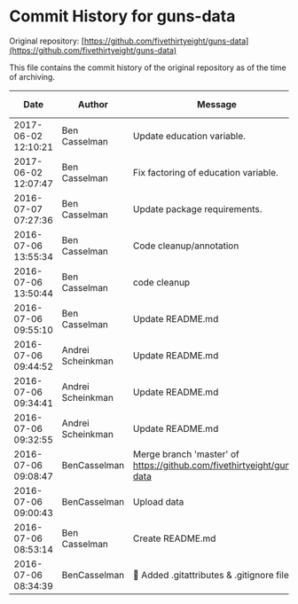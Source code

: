 ﻿# Commit History for guns-data

Original repository: [https://github.com/fivethirtyeight/guns-data](https://github.com/fivethirtyeight/guns-data)

This file contains the commit history of the original repository as of the time of archiving.

| Date | Author | Message | Commit URL |
|------|--------|---------|------------|
| 2017-06-02 12:10:21 | Ben Casselman | Update education variable. | [3371895](https://github.com/fivethirtyeight/guns-data/commit/3371895f4d63c41648c0276b861ce5716bb402a7) |
| 2017-06-02 12:07:47 | Ben Casselman | Fix factoring of education variable. | [ea49b10](https://github.com/fivethirtyeight/guns-data/commit/ea49b10efa159abc36c2b9775c1d7162c3d9ec35) |
| 2016-07-07 07:27:36 | Ben Casselman | Update package requirements. | [edc06fd](https://github.com/fivethirtyeight/guns-data/commit/edc06fdb24ec9463696c0c4ded1dd9fcc77a7adb) |
| 2016-07-06 13:55:34 | Ben Casselman | Code cleanup/annotation | [07bae22](https://github.com/fivethirtyeight/guns-data/commit/07bae22cd17603b257b7378a12cd005c4852fa90) |
| 2016-07-06 13:50:44 | Ben Casselman | code cleanup | [aa56535](https://github.com/fivethirtyeight/guns-data/commit/aa5653522fded3c94ae2239bb2d2d297d234e1a6) |
| 2016-07-06 09:55:10 | Ben Casselman | Update README.md | [f0435db](https://github.com/fivethirtyeight/guns-data/commit/f0435db25132e4cc34c884cd752cb257153874a0) |
| 2016-07-06 09:44:52 | Andrei Scheinkman | Update README.md | [7b30f9f](https://github.com/fivethirtyeight/guns-data/commit/7b30f9fd2b9989c6b19fef84090e84dcdfddb25e) |
| 2016-07-06 09:34:41 | Andrei Scheinkman | Update README.md | [30195dd](https://github.com/fivethirtyeight/guns-data/commit/30195dd3ffb8759b5c9f8377fc7350a619926095) |
| 2016-07-06 09:32:55 | Andrei Scheinkman | Update README.md | [c1ad494](https://github.com/fivethirtyeight/guns-data/commit/c1ad4946d5d064f6890e09b1b613d810b92bed94) |
| 2016-07-06 09:08:47 | BenCasselman | Merge branch 'master' of https://github.com/fivethirtyeight/guns-data | [97ed068](https://github.com/fivethirtyeight/guns-data/commit/97ed06888cf7cc8ef17f6b716b9e96f6c3b5af22) |
| 2016-07-06 09:00:43 | BenCasselman | Upload data | [2754578](https://github.com/fivethirtyeight/guns-data/commit/27545786c17388eeaf661e0979f10b4ddd62fbfc) |
| 2016-07-06 08:53:14 | Ben Casselman | Create README.md | [178db69](https://github.com/fivethirtyeight/guns-data/commit/178db69f7ca15b775a559f16c3a0078805257896) |
| 2016-07-06 08:34:39 | BenCasselman | :circus_tent: Added .gitattributes & .gitignore files | [f681fc7](https://github.com/fivethirtyeight/guns-data/commit/f681fc789c13f080036a75d0778c0a3a6071b161) |

